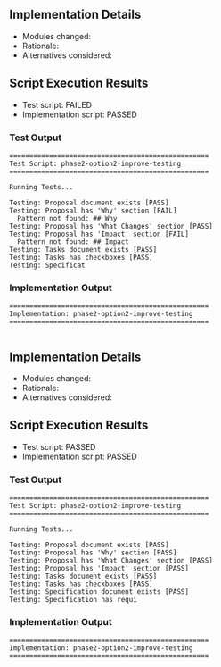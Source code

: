 
## Implementation Details

- Modules changed:
- Rationale:
- Alternatives considered:

## Script Execution Results

- Test script: FAILED
- Implementation script: PASSED

### Test Output
```
==================================================
Test Script: phase2-option2-improve-testing
==================================================

Running Tests...

Testing: Proposal document exists [PASS]
Testing: Proposal has 'Why' section [FAIL]
  Pattern not found: ## Why
Testing: Proposal has 'What Changes' section [PASS]
Testing: Proposal has 'Impact' section [FAIL]
  Pattern not found: ## Impact
Testing: Tasks document exists [PASS]
Testing: Tasks has checkboxes [PASS]
Testing: Specificat
```

### Implementation Output
```
==================================================
Implementation: phase2-option2-improve-testing
==================================================


```

## Implementation Details

- Modules changed:
- Rationale:
- Alternatives considered:

## Script Execution Results

- Test script: PASSED
- Implementation script: PASSED

### Test Output
```
==================================================
Test Script: phase2-option2-improve-testing
==================================================

Running Tests...

Testing: Proposal document exists [PASS]
Testing: Proposal has 'Why' section [PASS]
Testing: Proposal has 'What Changes' section [PASS]
Testing: Proposal has 'Impact' section [PASS]
Testing: Tasks document exists [PASS]
Testing: Tasks has checkboxes [PASS]
Testing: Specification document exists [PASS]
Testing: Specification has requi
```

### Implementation Output
```
==================================================
Implementation: phase2-option2-improve-testing
==================================================


```
